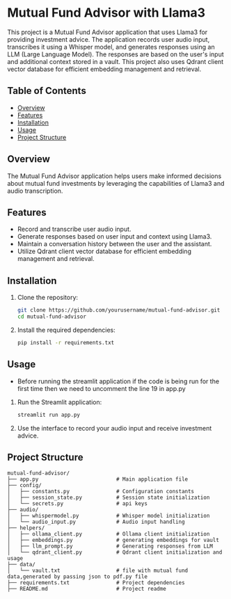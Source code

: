 # Mutual Fund Advisor with Llama3

This project is a Mutual Fund Advisor application that uses Llama3 for providing investment advice. The application records user audio input, transcribes it using a Whisper model, and generates responses using an LLM (Large Language Model). The responses are based on the user's input and additional context stored in a vault. This project also uses Qdrant client vector database for efficient embedding management and retrieval.

## Table of Contents
- [Overview](#overview)
- [Features](#features)
- [Installation](#installation)
- [Usage](#usage)
- [Project Structure](#project-structure)


## Overview

The Mutual Fund Advisor application helps users make informed decisions about mutual fund investments by leveraging the capabilities of Llama3 and audio transcription.

## Features

- Record and transcribe user audio input.
- Generate responses based on user input and context using Llama3.
- Maintain a conversation history between the user and the assistant.
- Utilize Qdrant client vector database for efficient embedding management and retrieval.

## Installation

1. Clone the repository:
    ```sh
    git clone https://github.com/yourusername/mutual-fund-advisor.git
    cd mutual-fund-advisor
    ```

2. Install the required dependencies:
    ```sh
    pip install -r requirements.txt
    ```

## Usage
- Before running the streamlit application if the code is being run for the first time then we need to uncomment the line 19 in app.py
1. Run the Streamlit application:
    ```sh
    streamlit run app.py
    ```

2. Use the interface to record your audio input and receive investment advice.

## Project Structure

```plaintext
mutual-fund-advisor/
├── app.py                         # Main application file
├── config/
│   ├── constants.py               # Configuration constants
│   ├── session_state.py           # Session state initialization
│   └── secrets.py                 # api keys 
├── audio/
│   ├── whispermodel.py            # Whisper model initialization
│   └── audio_input.py             # Audio input handling
├── helpers/
│   ├── ollama_client.py           # Ollama client initialization
│   ├── embeddings.py              # generating embeddings for vault
│   ├── llm_prompt.py              # Generating responses from LLM
│   └── qdrant_client.py           # Qdrant client initialization and usage 
├── data/
│   └── vault.txt                  # file with mutual fund data,generated by passing json to pdf.py file
├── requirements.txt               # Project dependencies
├── README.md                      # Project readme

